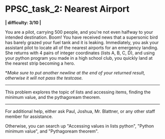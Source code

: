 # PPSC_task_2: Nearest Airport
**| difficulty: 3/10 |**

You are a pilot, carrying 500 people, and you're not even halfway to your intended destination. Boom! You have received news that a supersonic bird has barely grazed your fuel tank and it is leaking. Immediately, you ask your assistant pilot to locate all of the nearest airports for an emergency landing. She returns with 4 pairs of integer coordinates (lists A, B, C, D), and using your python program you made in a high school club, you quickly land at the nearest strip becoming a hero. 

**Make sure to put another newline at the end of your returned result, otherwise it will not pass the testcase.*

__________________________________________________________________________________

This problem explores the topic of lists and accessing items, finding the minimum value, and the pythagoream theorem.
__________________________________________________________________________________
For additional help, either ask Paul, Joshua, Mr. Blattner, or any other staff member for assistance.

Otherwise, you can search up "Accessing values in lists python", "Python minimum value", and "Pythagoream theorem".
